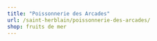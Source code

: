 ```yaml
---
title: "Poissonnerie des Arcades"
url: /saint-herblain/poissonnerie-des-arcades/
shop: fruits de mer
---
```

